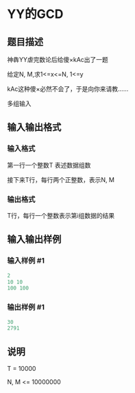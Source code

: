 # YY的GCD

## 题目描述

神犇YY虐完数论后给傻×kAc出了一题

给定N, M,求1<=x<=N, 1<=y

kAc这种傻×必然不会了，于是向你来请教……

多组输入

## 输入输出格式

### 输入格式

第一行一个整数T 表述数据组数

接下来T行，每行两个正整数，表示N, M

### 输出格式

T行，每行一个整数表示第i组数据的结果

## 输入输出样例

### 输入样例 #1

```cpp
2
10 10
100 100
```


### 输出样例 #1

```cpp
30
2791
```


## 说明

T = 10000

N, M <= 10000000

